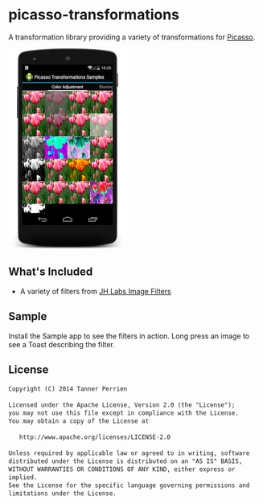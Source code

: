 picasso-transformations
=======================

A transformation library providing a variety of transformations for [Picasso](https://github.com/square/picasso).

![](picasso-transformations-sample/screenshots/color_adjustments.png)

What's Included
---------------

* A variety of filters from [JH Labs Image Filters](http://www.jhlabs.com/ip/filters/index.html)

Sample
------

Install the Sample app to see the filters in action. Long press an image to see a Toast describing the filter.

License
-------

    Copyright (C) 2014 Tanner Perrien

    Licensed under the Apache License, Version 2.0 (the "License");
    you may not use this file except in compliance with the License.
    You may obtain a copy of the License at

       http://www.apache.org/licenses/LICENSE-2.0

    Unless required by applicable law or agreed to in writing, software
    distributed under the License is distributed on an "AS IS" BASIS,
    WITHOUT WARRANTIES OR CONDITIONS OF ANY KIND, either express or implied.
    See the License for the specific language governing permissions and
    limitations under the License.
